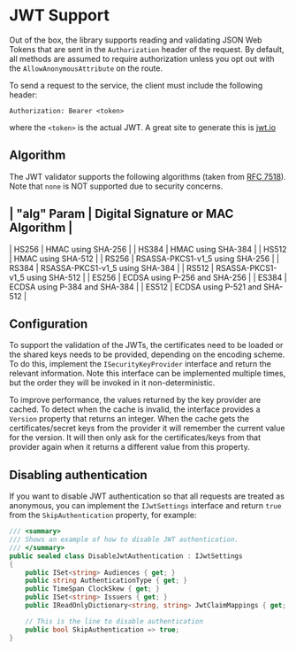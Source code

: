 # JWT Support

Out of the box, the library supports reading and validating JSON Web Tokens that
are sent in the `Authorization` header of the request. By default, all methods
are assumed to require authorization unless you opt out with the
`AllowAnonymousAttribute` on the route.

To send a request to the service, the client must include the following header:

    Authorization: Bearer <token>

where the `<token>` is the actual JWT. A great site to generate this is
[jwt.io](https://jwt.io/)

## Algorithm

The JWT validator supports the following algorithms (taken from
[RFC 7518](https://www.rfc-editor.org/rfc/rfc7518.txt)). Note that `none` is NOT
supported due to security concerns.

| "alg" Param  | Digital Signature or MAC Algorithm |
-----------------------------------------------------
| HS256        | HMAC using SHA-256                 |
| HS384        | HMAC using SHA-384                 |
| HS512        | HMAC using SHA-512                 |
| RS256        | RSASSA-PKCS1-v1_5 using SHA-256    |
| RS384        | RSASSA-PKCS1-v1_5 using SHA-384    |
| RS512        | RSASSA-PKCS1-v1_5 using SHA-512    |
| ES256        | ECDSA using P-256 and SHA-256      |
| ES384        | ECDSA using P-384 and SHA-384      |
| ES512        | ECDSA using P-521 and SHA-512      |

## Configuration

To support the validation of the JWTs, the certificates need to be loaded or the
shared keys needs to be provided, depending on the encoding scheme. To do this,
implement the `ISecurityKeyProvider` interface and return the relevant
information. Note this interface can be implemented multiple times, but the
order they will be invoked in it non-deterministic.

To improve performance, the values returned by the key provider are cached. To
detect when the cache is invalid, the interface provides a `Version` property
that returns an integer. When the cache gets the certificates/secret keys from
the provider it will remember the current value for the version. It will then
only ask for the certificates/keys from that provider again when it returns a
different value from this property.

## Disabling authentication

If you want to disable JWT authentication so that all requests are treated as
anonymous, you can implement the `IJwtSettings` interface and return `true` from
the `SkipAuthentication` property, for example:

```C#
/// <summary>
/// Shows an example of how to disable JWT authentication.
/// </summary>
public sealed class DisableJwtAuthentication : IJwtSettings
{
    public ISet<string> Audiences { get; }
    public string AuthenticationType { get; }
    public TimeSpan ClockSkew { get; }
    public ISet<string> Issuers { get; }
    public IReadOnlyDictionary<string, string> JwtClaimMappings { get; }

    // This is the line to disable authentication
    public bool SkipAuthentication => true;
}
```
